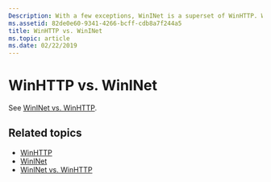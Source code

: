 ```yaml
---
Description: With a few exceptions, WinINet is a superset of WinHTTP. When selecting between the two, you should use WinINet, unless you plan to run within a service or service-like process that requires impersonation and session isolation.
ms.assetid: 82de0e60-9341-4266-bcff-cdb8a7f244a5
title: WinHTTP vs. WinINet
ms.topic: article
ms.date: 02/22/2019
---
```


# WinHTTP vs. WinINet

See [WinINet vs. WinHTTP](/windows/desktop/wininet/wininet-vs-winhttp). 

## Related topics

* [WinHTTP](/windows/desktop/WinHttp/winhttp-start-page)
* [WinINet](/windows/desktop/WinInet/about-wininet)
* [WinINet vs. WinHTTP](/windows/desktop/wininet/wininet-vs-winhttp)
